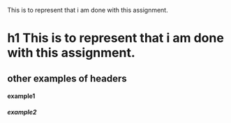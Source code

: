 This is to represent that i am done with this assignment. 
# h1 This is to represent that i am done with this assignment. 
## other examples of headers
#### example1
##### example2
